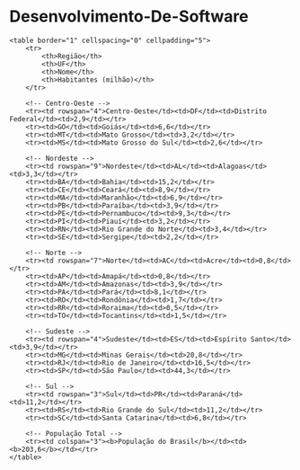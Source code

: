 # Desenvolvimento-De-Software
<!DOCTYPE html>
<html lang="pt-BR">
<head>
    <meta charset="UTF-8">
    <meta name="viewport" content="width=device-width, initial-scale=1.0">
    <title>População do Brasil</title>
</head>
<body>

    <table border="1" cellspacing="0" cellpadding="5">
        <tr>
            <th>Região</th>
            <th>UF</th>
            <th>Nome</th>
            <th>Habitantes (milhão)</th>
        </tr>

        <!-- Centro-Oeste -->
        <tr><td rowspan="4">Centro-Oeste</td><td>DF</td><td>Distrito Federal</td><td>2,9</td></tr>
        <tr><td>GO</td><td>Goiás</td><td>6,6</td></tr>
        <tr><td>MT</td><td>Mato Grosso</td><td>3,2</td></tr>
        <tr><td>MS</td><td>Mato Grosso do Sul</td><td>2,6</td></tr>

        <!-- Nordeste -->
        <tr><td rowspan="9">Nordeste</td><td>AL</td><td>Alagoas</td><td>3,3</td></tr>
        <tr><td>BA</td><td>Bahia</td><td>15,2</td></tr>
        <tr><td>CE</td><td>Ceará</td><td>8,9</td></tr>
        <tr><td>MA</td><td>Maranhão</td><td>6,9</td></tr>
        <tr><td>PB</td><td>Paraíba</td><td>3,9</td></tr>
        <tr><td>PE</td><td>Pernambuco</td><td>9,3</td></tr>
        <tr><td>PI</td><td>Piauí</td><td>3,2</td></tr>
        <tr><td>RN</td><td>Rio Grande do Norte</td><td>3,4</td></tr>
        <tr><td>SE</td><td>Sergipe</td><td>2,2</td></tr>

        <!-- Norte -->
        <tr><td rowspan="7">Norte</td><td>AC</td><td>Acre</td><td>0,8</td></tr>
        <tr><td>AP</td><td>Amapá</td><td>0,8</td></tr>
        <tr><td>AM</td><td>Amazonas</td><td>3,9</td></tr>
        <tr><td>PA</td><td>Pará</td><td>8,1</td></tr>
        <tr><td>RO</td><td>Rondônia</td><td>1,7</td></tr>
        <tr><td>RR</td><td>Roraima</td><td>0,5</td></tr>
        <tr><td>TO</td><td>Tocantins</td><td>1,5</td></tr>

        <!-- Sudeste -->
        <tr><td rowspan="4">Sudeste</td><td>ES</td><td>Espírito Santo</td><td>3,9</td></tr>
        <tr><td>MG</td><td>Minas Gerais</td><td>20,8</td></tr>
        <tr><td>RJ</td><td>Rio de Janeiro</td><td>16,5</td></tr>
        <tr><td>SP</td><td>São Paulo</td><td>44,3</td></tr>

        <!-- Sul -->
        <tr><td rowspan="3">Sul</td><td>PR</td><td>Paraná</td><td>11,2</td></tr>
        <tr><td>RS</td><td>Rio Grande do Sul</td><td>11,2</td></tr>
        <tr><td>SC</td><td>Santa Catarina</td><td>6,8</td></tr>

        <!-- População Total -->
        <tr><td colspan="3"><b>População do Brasil</b></td><td><b>203,6</b></td></tr>
    </table>

</body>
</html>